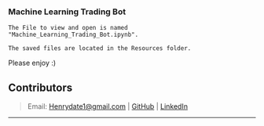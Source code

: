 ### Machine Learning Trading Bot

    The File to view and open is named "Machine_Learning_Trading_Bot.ipynb".

    The saved files are located in the Resources folder. 

Please enjoy :)


## Contributors
> Email: Henrydate1@gmail.com |
> [GitHub](https://github.com/henrydate) |
> [LinkedIn](https://www.linkedin.com/in/henry-date-9356351a4/)

---
